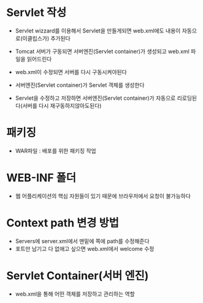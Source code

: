 # Servlet 작성

- Servlet wizzard를 이용해서 Servlet을 만들게되면 web.xml에도 내용이 자동으로(이클립스가) 추가된다

- Tomcat 서버가 구동되면 서버엔진(Servlet container)가 생성되고 web.xml 파일을 읽어드린다

- web.xml이 수정되면 서버를 다시 구동시켜야된다

- 서버엔진(Servlet container)가 Servlet 객체를 생성한다

- Servlet을 수정하고 저장하면 서버엔진(Servlet container)가 자동으로 리로딩된다(서버를 다시 재구동하지않아도된다)

# 패키징

- WAR파일 : 배포를 위한 패키징 작업

# WEB-INF 폴더

- 웹 어플리케이션의 핵심 자원들이 있기 때문에 브라우저에서 요청이 불가능하다

# Context path 변경 방법

- Servers에 server.xml에서 맨밑에 쪽에 path를 수정해준다
- 포트만 남기고 다 없애고 싶으면 web.xml에서 welcome 수정

# Servlet Container(서버 엔진)

- web.xml을 통해 어떤 객체를 저장하고 관리하는 역할
